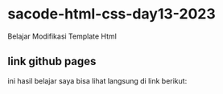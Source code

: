 # sacode-html-css-day13-2023
Belajar Modifikasi Template Html

## link github pages 

ini hasil belajar saya bisa lihat langsung di link berikut:
 

